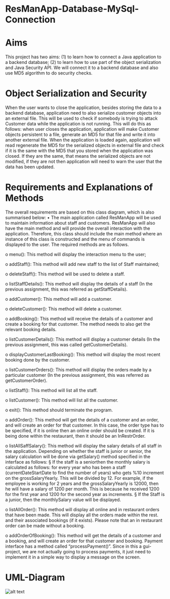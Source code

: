 # ResManApp-Database-MySql-Connection

# Aims

This project has two aims: (1) to learn how to connect a Java application to a 
backend database; (2) to learn how to use part of the object serialization and Java 
Security API. We will connect it to a backend database 
and also use MD5 algorithm to do security checks. 


# Object Serialization and Security

When the user wants to close the application, besides storing the data to a backend 
database, application need to also serialize customer objects into an external file. This 
will be used to check if somebody is trying to attack Customer data while the 
application is not running. This will do this as follows: when user closes the application,
application will make Customer objects persistent to a file, generate an MD5 for that file 
and write it into another external file. When the application is loaded again, application will 
read regenerate the MD5 for the serialized objects in external file and check if it 
is the same with the MD5 that you stored when the application was closed. If they are 
the same, that means the serialized objects are not modified, if they are not then application 
will need to warn the user that the data has been updated.


# Requirements and Explanations of Methods

The overall requirements are based on this class diagram, which is also summarised
below:
• The main application called ResManApp will be used to maintain information
about staff and customers. ResManApp will also have the main method and will
provide the overall interaction with the application. Therefore, this class should
include the main method where an instance of this class is constructed and the
menu of commands is displayed to the user. The required methods are as follows. 

o menu(): This method will display the interaction menu to the user;

o addStaff(): This method will add new staff to the list of Staff maintained;

o deleteStaff(): This method will be used to delete a staff.

o listStaffDetails(): This method will display the details of a staff (In the
previous assignment, this was referred as getStaffDetails).

o addCustomer(): This method will add a customer.

o deleteCustomer(): This method will delete a customer.

o addBooking(): This method will receive the details of a customer and
create a booking for that customer. The method needs to also get the
relevant booking details.

o listCustomerDetails(): This method will display a customer details (In
the previous assignment, this was called getCustomerDetails).

o displayCustomerLastBooking(): This method will display the most
recent booking done by the customer.

o listCustomerOrders(): This method will display the orders made by a
particular customer (In the previous assignment, this was referred as
getCustomerOrder).

o listStaff(): This method will list all the staff.

o listCustomer(): This method will list all the customer.

o exit(): This method should terminate the program.

o addOrder(): This method will get the details of a customer and an order,
and will create an order for that customer. In this case, the order type
has to be specified, if it is online then an online order should be created.
If it is being done within the restaurant, then it should be an
InRestrOrder.

o listAllSaffSalary(): This method will display the salary details of all
staff in the application. Depending on whether the staff is junior or
senior, the salary calculation will be done via getSalary() method
specified in the interface as follows:
§ If the staff is a seniorthen the monthly salary is calculated as
follows: for every year who has been a staff (currentDateStartDate to find the number of years) who gets %10 increment
on the grossSalaryYearly. This will be divided by 12. For
example, if the employee is working for 2 years and the
grossSalaryYearly is 12000, then he will have a salary of 1200 per month. This is because he received 1200 for the first year
and 1200 for the second year as increments.
§ If the Staff is a junior, then the monthlySalary value will be
displayed.

o listAllOrder(): This method will display all online and in restaurant
orders that have been made. This will display all the orders made within
the rest. and their associated bookings (if it exists). Please note that an
in restaurant order can be made without a booking.

o addOrderOfBooking(): This method will get the details of a customer
and a booking, and will create an order for that customer and booking.
Payment interface has a method called “processPayment()”. Since in this
a gui-project, we are not actually going to process payments, it just need to
implement it in a simple way to display a message on the screen.


# UML-Diagram

![alt text](https://imgur.com/DZ08NM6)
